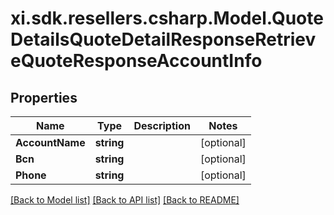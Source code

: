 # xi.sdk.resellers.csharp.Model.QuoteDetailsQuoteDetailResponseRetrieveQuoteResponseAccountInfo

## Properties

Name | Type | Description | Notes
------------ | ------------- | ------------- | -------------
**AccountName** | **string** |  | [optional] 
**Bcn** | **string** |  | [optional] 
**Phone** | **string** |  | [optional] 

[[Back to Model list]](../README.md#documentation-for-models) [[Back to API list]](../README.md#documentation-for-api-endpoints) [[Back to README]](../README.md)

